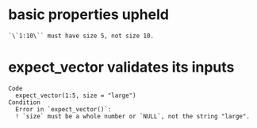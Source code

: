 # basic properties upheld

    `\`1:10\`` must have size 5, not size 10.

# expect_vector validates its inputs

    Code
      expect_vector(1:5, size = "large")
    Condition
      Error in `expect_vector()`:
      ! `size` must be a whole number or `NULL`, not the string "large".

